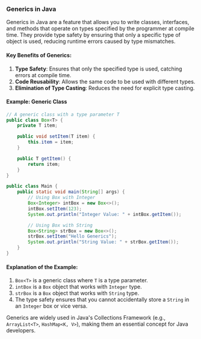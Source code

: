 ### Generics in Java

Generics in Java are a feature that allows you to write classes, interfaces, and methods that operate on types specified by the programmer at compile time. They provide type safety by ensuring that only a specific type of object is used, reducing runtime errors caused by type mismatches.

#### Key Benefits of Generics:
1. **Type Safety**: Ensures that only the specified type is used, catching errors at compile time.
2. **Code Reusability**: Allows the same code to be used with different types.
3. **Elimination of Type Casting**: Reduces the need for explicit type casting.

#### Example: Generic Class

```java
// A generic class with a type parameter T
public class Box<T> {
    private T item;

    public void setItem(T item) {
        this.item = item;
    }

    public T getItem() {
        return item;
    }
}

public class Main {
    public static void main(String[] args) {
        // Using Box with Integer
        Box<Integer> intBox = new Box<>();
        intBox.setItem(123);
        System.out.println("Integer Value: " + intBox.getItem());

        // Using Box with String
        Box<String> strBox = new Box<>();
        strBox.setItem("Hello Generics");
        System.out.println("String Value: " + strBox.getItem());
    }
}
```

#### Explanation of the Example:
1. `Box<T>` is a generic class where `T` is a type parameter.
2. `intBox` is a `Box` object that works with `Integer` type.
3. `strBox` is a `Box` object that works with `String` type.
4. The type safety ensures that you cannot accidentally store a `String` in an `Integer` box or vice versa.

Generics are widely used in Java's Collections Framework (e.g., `ArrayList<T>`, `HashMap<K, V>`), making them an essential concept for Java developers.
